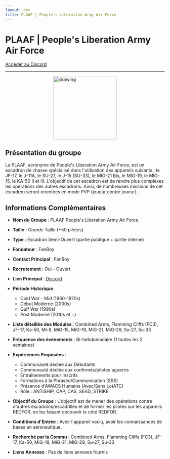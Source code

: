 ```yaml
---
layout: doc
title: PLAAF | People's Liberation Army Air Force
---
```


# PLAAF | People's Liberation Army Air Force

[Accéder au Discord](https://discord.gg/RxXz3FF4)

---
<img src="/commus_img/plaaf.png" alt="drawing" width="200" style="display: block; margin-left: auto; margin-right: auto;"/>

## Présentation du groupe

La PLAAF, acronyme de People's Liberation Army Air Force, est un escadron de chasse spécialisé dans l'utilisation des appareils suivants : le JF-17, le J-11A, le SU-27, le J-15 (SU-33), le MIG-21 Bis, le MIG-19, le MIG-15, le KA-50 II et III. L'objectif de cet escadron est de rendre plus complexes les opérations des autres escadrons. Ainsi, de nombreuses missions de cet escadron seront orientées en mode PVP (joueur contre joueur).

## Informations Complémentaires

- **Nom du Groupe** : PLAAF People's Liberation Army Air Force
- **Taille** : Grande Taille (+50 pilotes)
- **Type** : Escadron Semi-Ouvert (partie publique + partie interne)
- **Fondateur** : FanBoy
- **Contact Principal** : FanBoy
- **Recrutement** : Oui - Ouvert
- **Lien Principal** : [Discord](https://discord.gg/RxXz3FF4)
- **Période Historique** :
  - Cold War - Mid (1960-1970s)
  - Début Moderne (2000s)
  - Gulf War (1990s)
  - Post Moderne (2010s et +)

- **Liste détaillée des Modules** : Combined Arms, Flamming Cliffs (FC3), JF-17, Ka-50, Mi-8, MiG-15, MiG-19, MiG-21, MiG-29, Su-27, Su-33

- **Fréquence des évènements** : Bi-hebdomadaire (1 toutes les 2 semaines)

- **Expériences Proposées** :
  - Communauté dédiée aux Débutants
  - Communauté dédiée aux confirmés/pilotes aguerris
  - Entraînements pour Inscrits
  - Formations à la Phraséo/Communication (SRS)
  - Présence d'AWACS Humains (Avec/Sans LotATC)
  - Rôle : ANTISHIP, CAP, CAS, SEAD, STRIKE

- **Objectif du Groupe** : L'objectif est de mener des opérations contre d'autres escadrons/escadrilles et de former les pilotes sur les appareils REDFOR, en les faisant découvrir le côté REDFOR.

- **Conditions d'Entrée** : Avoir l'appareil voulu, avoir les connaissances de bases en aéronautique.

- **Recherché par la Commu** : Combined Arms, Flamming Cliffs (FC3), JF-17, Ka-50, MiG-19, MiG-21, MiG-29, Su-27, Su-33

- **Liens Annexes** : Pas de liens annexes fournis